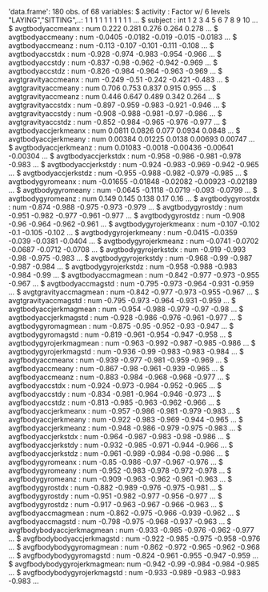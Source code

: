 'data.frame':	180 obs. of  68 variables:
 $ activity                   : Factor w/ 6 levels "LAYING","SITTING",..: 1 1 1 1 1 1 1 1 1 1 ...
 $ subject                    : int  1 2 3 4 5 6 7 8 9 10 ...
 $ avgtbodyaccmeanx           : num  0.222 0.281 0.276 0.264 0.278 ...
 $ avgtbodyaccmeany           : num  -0.0405 -0.0182 -0.019 -0.015 -0.0183 ...
 $ avgtbodyaccmeanz           : num  -0.113 -0.107 -0.101 -0.111 -0.108 ...
 $ avgtbodyaccstdx            : num  -0.928 -0.974 -0.983 -0.954 -0.966 ...
 $ avgtbodyaccstdy            : num  -0.837 -0.98 -0.962 -0.942 -0.969 ...
 $ avgtbodyaccstdz            : num  -0.826 -0.984 -0.964 -0.963 -0.969 ...
 $ avgtgravityaccmeanx        : num  -0.249 -0.51 -0.242 -0.421 -0.483 ...
 $ avgtgravityaccmeany        : num  0.706 0.753 0.837 0.915 0.955 ...
 $ avgtgravityaccmeanz        : num  0.446 0.647 0.489 0.342 0.264 ...
 $ avgtgravityaccstdx         : num  -0.897 -0.959 -0.983 -0.921 -0.946 ...
 $ avgtgravityaccstdy         : num  -0.908 -0.988 -0.981 -0.97 -0.986 ...
 $ avgtgravityaccstdz         : num  -0.852 -0.984 -0.965 -0.976 -0.977 ...
 $ avgtbodyaccjerkmeanx       : num  0.0811 0.0826 0.077 0.0934 0.0848 ...
 $ avgtbodyaccjerkmeany       : num  0.00384 0.01225 0.0138 0.00693 0.00747 ...
 $ avgtbodyaccjerkmeanz       : num  0.01083 -0.0018 -0.00436 -0.00641 -0.00304 ...
 $ avgtbodyaccjerkstdx        : num  -0.958 -0.986 -0.981 -0.978 -0.983 ...
 $ avgtbodyaccjerkstdy        : num  -0.924 -0.983 -0.969 -0.942 -0.965 ...
 $ avgtbodyaccjerkstdz        : num  -0.955 -0.988 -0.982 -0.979 -0.985 ...
 $ avgtbodygyromeanx          : num  -0.01655 -0.01848 -0.02082 -0.00923 -0.02189 ...
 $ avgtbodygyromeany          : num  -0.0645 -0.1118 -0.0719 -0.093 -0.0799 ...
 $ avgtbodygyromeanz          : num  0.149 0.145 0.138 0.17 0.16 ...
 $ avgtbodygyrostdx           : num  -0.874 -0.988 -0.975 -0.973 -0.979 ...
 $ avgtbodygyrostdy           : num  -0.951 -0.982 -0.977 -0.961 -0.977 ...
 $ avgtbodygyrostdz           : num  -0.908 -0.96 -0.964 -0.962 -0.961 ...
 $ avgtbodygyrojerkmeanx      : num  -0.107 -0.102 -0.1 -0.105 -0.102 ...
 $ avgtbodygyrojerkmeany      : num  -0.0415 -0.0359 -0.039 -0.0381 -0.0404 ...
 $ avgtbodygyrojerkmeanz      : num  -0.0741 -0.0702 -0.0687 -0.0712 -0.0708 ...
 $ avgtbodygyrojerkstdx       : num  -0.919 -0.993 -0.98 -0.975 -0.983 ...
 $ avgtbodygyrojerkstdy       : num  -0.968 -0.99 -0.987 -0.987 -0.984 ...
 $ avgtbodygyrojerkstdz       : num  -0.958 -0.988 -0.983 -0.984 -0.99 ...
 $ avgtbodyaccmagmean         : num  -0.842 -0.977 -0.973 -0.955 -0.967 ...
 $ avgtbodyaccmagstd          : num  -0.795 -0.973 -0.964 -0.931 -0.959 ...
 $ avgtgravityaccmagmean      : num  -0.842 -0.977 -0.973 -0.955 -0.967 ...
 $ avgtgravityaccmagstd       : num  -0.795 -0.973 -0.964 -0.931 -0.959 ...
 $ avgtbodyaccjerkmagmean     : num  -0.954 -0.988 -0.979 -0.97 -0.98 ...
 $ avgtbodyaccjerkmagstd      : num  -0.928 -0.986 -0.976 -0.961 -0.977 ...
 $ avgtbodygyromagmean        : num  -0.875 -0.95 -0.952 -0.93 -0.947 ...
 $ avgtbodygyromagstd         : num  -0.819 -0.961 -0.954 -0.947 -0.958 ...
 $ avgtbodygyrojerkmagmean    : num  -0.963 -0.992 -0.987 -0.985 -0.986 ...
 $ avgtbodygyrojerkmagstd     : num  -0.936 -0.99 -0.983 -0.983 -0.984 ...
 $ avgfbodyaccmeanx           : num  -0.939 -0.977 -0.981 -0.959 -0.969 ...
 $ avgfbodyaccmeany           : num  -0.867 -0.98 -0.961 -0.939 -0.965 ...
 $ avgfbodyaccmeanz           : num  -0.883 -0.984 -0.968 -0.968 -0.977 ...
 $ avgfbodyaccstdx            : num  -0.924 -0.973 -0.984 -0.952 -0.965 ...
 $ avgfbodyaccstdy            : num  -0.834 -0.981 -0.964 -0.946 -0.973 ...
 $ avgfbodyaccstdz            : num  -0.813 -0.985 -0.963 -0.962 -0.966 ...
 $ avgfbodyaccjerkmeanx       : num  -0.957 -0.986 -0.981 -0.979 -0.983 ...
 $ avgfbodyaccjerkmeany       : num  -0.922 -0.983 -0.969 -0.944 -0.965 ...
 $ avgfbodyaccjerkmeanz       : num  -0.948 -0.986 -0.979 -0.975 -0.983 ...
 $ avgfbodyaccjerkstdx        : num  -0.964 -0.987 -0.983 -0.98 -0.986 ...
 $ avgfbodyaccjerkstdy        : num  -0.932 -0.985 -0.971 -0.944 -0.966 ...
 $ avgfbodyaccjerkstdz        : num  -0.961 -0.989 -0.984 -0.98 -0.986 ...
 $ avgfbodygyromeanx          : num  -0.85 -0.986 -0.97 -0.967 -0.976 ...
 $ avgfbodygyromeany          : num  -0.952 -0.983 -0.978 -0.972 -0.978 ...
 $ avgfbodygyromeanz          : num  -0.909 -0.963 -0.962 -0.961 -0.963 ...
 $ avgfbodygyrostdx           : num  -0.882 -0.989 -0.976 -0.975 -0.981 ...
 $ avgfbodygyrostdy           : num  -0.951 -0.982 -0.977 -0.956 -0.977 ...
 $ avgfbodygyrostdz           : num  -0.917 -0.963 -0.967 -0.966 -0.963 ...
 $ avgfbodyaccmagmean         : num  -0.862 -0.975 -0.966 -0.939 -0.962 ...
 $ avgfbodyaccmagstd          : num  -0.798 -0.975 -0.968 -0.937 -0.963 ...
 $ avgfbodybodyaccjerkmagmean : num  -0.933 -0.985 -0.976 -0.962 -0.977 ...
 $ avgfbodybodyaccjerkmagstd  : num  -0.922 -0.985 -0.975 -0.958 -0.976 ...
 $ avgfbodybodygyromagmean    : num  -0.862 -0.972 -0.965 -0.962 -0.968 ...
 $ avgfbodybodygyromagstd     : num  -0.824 -0.961 -0.955 -0.947 -0.959 ...
 $ avgfbodybodygyrojerkmagmean: num  -0.942 -0.99 -0.984 -0.984 -0.985 ...
 $ avgfbodybodygyrojerkmagstd : num  -0.933 -0.989 -0.983 -0.983 -0.983 ...
